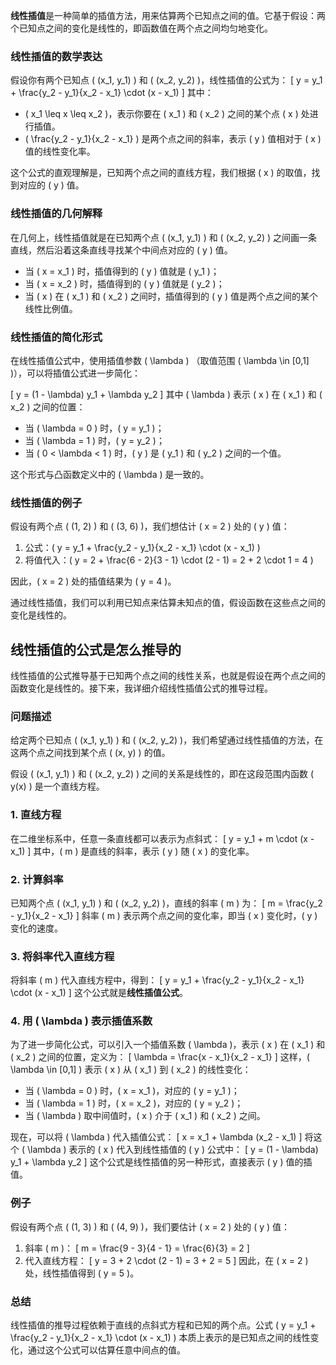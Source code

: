 **线性插值**是一种简单的插值方法，用来估算两个已知点之间的值。它基于假设：两个已知点之间的变化是线性的，即函数值在两个点之间均匀地变化。

### 线性插值的数学表达

假设你有两个已知点 \( (x_1, y_1) \) 和 \( (x_2, y_2) \)，线性插值的公式为：
\[
y = y_1 + \frac{y_2 - y_1}{x_2 - x_1} \cdot (x - x_1)
\]
其中：

- \( x_1 \leq x \leq x_2 \)，表示你要在 \( x_1 \) 和 \( x_2 \) 之间的某个点 \( x \) 处进行插值。
- \( \frac{y_2 - y_1}{x_2 - x_1} \) 是两个点之间的斜率，表示 \( y \) 值相对于 \( x \) 值的线性变化率。

这个公式的直观理解是，已知两个点之间的直线方程，我们根据 \( x \) 的取值，找到对应的 \( y \) 值。

### 线性插值的几何解释

在几何上，线性插值就是在已知两个点 \( (x_1, y_1) \) 和 \( (x_2, y_2) \) 之间画一条直线，然后沿着这条直线寻找某个中间点对应的 \( y \) 值。

- 当 \( x = x_1 \) 时，插值得到的 \( y \) 值就是 \( y_1 \)；
- 当 \( x = x_2 \) 时，插值得到的 \( y \) 值就是 \( y_2 \)；
- 当 \( x \) 在 \( x_1 \) 和 \( x_2 \) 之间时，插值得到的 \( y \) 值是两个点之间的某个线性比例值。

### 线性插值的简化形式

在线性插值公式中，使用插值参数 \( \lambda \) （取值范围 \( \lambda \in [0,1] \)），可以将插值公式进一步简化：

\[
y = (1 - \lambda) y_1 + \lambda y_2
\]
其中 \( \lambda \) 表示 \( x \) 在 \( x_1 \) 和 \( x_2 \) 之间的位置：

- 当 \( \lambda = 0 \) 时，\( y = y_1 \)；
- 当 \( \lambda = 1 \) 时，\( y = y_2 \)；
- 当 \( 0 < \lambda < 1 \) 时，\( y \) 是 \( y_1 \) 和 \( y_2 \) 之间的一个值。

这个形式与凸函数定义中的 \( \lambda \) 是一致的。

### 线性插值的例子

假设有两个点 \( (1, 2) \) 和 \( (3, 6) \)，我们想估计 \( x = 2 \) 处的 \( y \) 值：

1. 公式：\( y = y_1 + \frac{y_2 - y_1}{x_2 - x_1} \cdot (x - x_1) \)
2. 将值代入：\( y = 2 + \frac{6 - 2}{3 - 1} \cdot (2 - 1) = 2 + 2 \cdot 1 = 4 \)

因此，\( x = 2 \) 处的插值结果为 \( y = 4 \)。

通过线性插值，我们可以利用已知点来估算未知点的值，假设函数在这些点之间的变化是线性的。

## 线性插值的公式是怎么推导的

线性插值的公式推导基于已知两个点之间的线性关系，也就是假设在两个点之间的函数变化是线性的。接下来，我详细介绍线性插值公式的推导过程。

### 问题描述

给定两个已知点 \( (x_1, y_1) \) 和 \( (x_2, y_2) \)，我们希望通过线性插值的方法，在这两个点之间找到某个点 \( (x, y) \) 的值。

假设 \( (x_1, y_1) \) 和 \( (x_2, y_2) \) 之间的关系是线性的，即在这段范围内函数 \( y(x) \) 是一个直线方程。

### 1. 直线方程

在二维坐标系中，任意一条直线都可以表示为点斜式：
\[
y = y_1 + m \cdot (x - x_1)
\]
其中，\( m \) 是直线的斜率，表示 \( y \) 随 \( x \) 的变化率。

### 2. 计算斜率

已知两个点 \( (x_1, y_1) \) 和 \( (x_2, y_2) \)，直线的斜率 \( m \) 为：
\[
m = \frac{y_2 - y_1}{x_2 - x_1}
\]
斜率 \( m \) 表示两个点之间的变化率，即当 \( x \) 变化时，\( y \) 变化的速度。

### 3. 将斜率代入直线方程

将斜率 \( m \) 代入直线方程中，得到：
\[
y = y_1 + \frac{y_2 - y_1}{x_2 - x_1} \cdot (x - x_1)
\]
这个公式就是**线性插值公式**。

### 4. 用 \( \lambda \) 表示插值系数

为了进一步简化公式，可以引入一个插值系数 \( \lambda \)，表示 \( x \) 在 \( x_1 \) 和 \( x_2 \) 之间的位置，定义为：
\[
\lambda = \frac{x - x_1}{x_2 - x_1}
\]
这样，\( \lambda \in [0,1] \) 表示 \( x \) 从 \( x_1 \) 到 \( x_2 \) 的线性变化：

- 当 \( \lambda = 0 \) 时，\( x = x_1 \)，对应的 \( y = y_1 \)；
- 当 \( \lambda = 1 \) 时，\( x = x_2 \)，对应的 \( y = y_2 \)；
- 当 \( \lambda \) 取中间值时，\( x \) 介于 \( x_1 \) 和 \( x_2 \) 之间。

现在，可以将 \( \lambda \) 代入插值公式：
\[
x = x_1 + \lambda (x_2 - x_1)
\]
将这个 \( \lambda \) 表示的 \( x \) 代入到线性插值的 \( y \) 公式中：
\[
y = (1 - \lambda) y_1 + \lambda y_2
\]
这个公式是线性插值的另一种形式，直接表示 \( y \) 值的插值。

### 例子

假设有两个点 \( (1, 3) \) 和 \( (4, 9) \)，我们要估计 \( x = 2 \) 处的 \( y \) 值：

1. 斜率 \( m \)：
\[
m = \frac{9 - 3}{4 - 1} = \frac{6}{3} = 2
\]
2. 代入直线方程：
\[
y = 3 + 2 \cdot (2 - 1) = 3 + 2 = 5
\]
因此，在 \( x = 2 \) 处，线性插值得到 \( y = 5 \)。

### 总结

线性插值的推导过程依赖于直线的点斜式方程和已知的两个点。公式 \( y = y_1 + \frac{y_2 - y_1}{x_2 - x_1} \cdot (x - x_1) \) 本质上表示的是已知点之间的线性变化，通过这个公式可以估算任意中间点的值。
